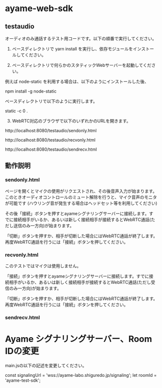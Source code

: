 # ayame-web-sdk

## testaudio

オーディオのみ通話するテスト用コードです。以下の順番で実行してください。

1. ベースディレクトリで yarn install を実行し、依存モジュールをインストールしてください。

2. ベースディレクトリで何らかのスタティックWebサーバーを起動してください。

例えば node-static を利用する場合は、以下のようにインストールした後、

npm install -g node-static

ベースディレクトリで以下のように実行します。

static -c 0 .

3. WebRTC対応のブラウザで以下のいずれかのURLを開きます。

http://localhost:8080/testaudio/sendonly.html

http://localhost:8080/testaudio/recvonly.html

http://localhost:8080/testaudio/sendrecv.html

## 動作説明

### sendonly.html

ページを開くとマイクの使用がリクエストされ、その後音声入力が始まります。
このときオーディオコントロールのミュート解除を行うと、マイク音声のモニタが可能です (ハウリング音が発生する場合はヘッドセット等を利用してください)

その後「接続」ボタンを押すとayameシグナリングサーバーに接続します。すでに接続相手がいるか、あるいは新しく接続相手が接続するとWebRTC通話(ただし送信のみ一方向)が始まります。

「切断」ボタンを押すか、相手が切断した場合にはWebRTC通話が終了します。再度WebRTC通話を行うには「接続」ボタンを押してください。

### recvonly.html

このテストではマイクは使用しません。

「接続」ボタンを押すとayameシグナリングサーバーに接続します。すでに接続相手がいるか、あるいは新しく接続相手が接続するとWebRTC通話(ただし受信のみ一方向)が始まります。

「切断」ボタンを押すか、相手が切断した場合にはWebRTC通話が終了します。再度WebRTC通話を行うには「接続」ボタンを押してください。

### sendrecv.html


# Ayame シグナリングサーバー、Room IDの変更

main.jsの以下の記述を変更してください。

const signalingUrl = 'wss://ayame-labo.shiguredo.jp/signaling';
let roomId = 'ayame-test-sdk';

